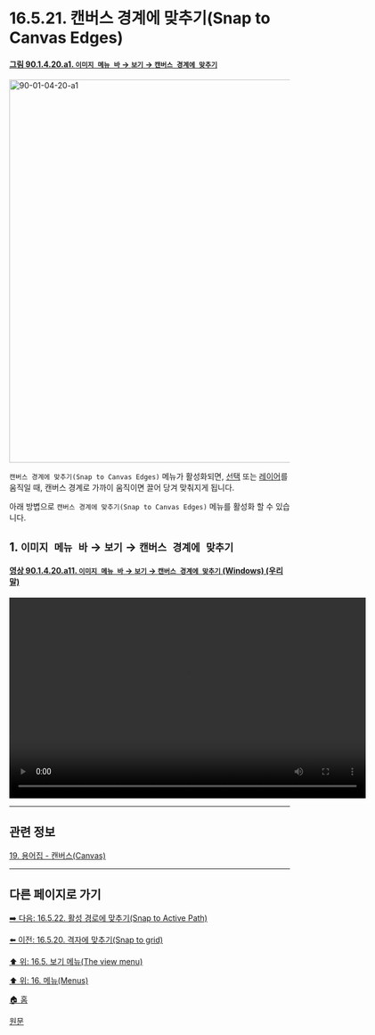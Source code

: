 # 16.5.21. 캔버스 경계에 맞추기(Snap to Canvas Edges)

<a id="90-01-04-20-a1"></a>

#### [그림 90.1.4.20.a1. `이미지 메뉴 바` → `보기` → `캔버스 경계에 맞추기`](./90-01-04-20-snap_to_canvas_edges.md#90-01-04-20-a1)
<img width="940" height="687" alt="90-01-04-20-a1" src="https://github.com/user-attachments/assets/ef2bac8d-c777-4065-8486-8ed774877687" />

`캔버스 경계에 맞추기(Snap to Canvas Edges)` 메뉴가 활성화되면, [선택](./19-glossaryx-selection.md) 또는 [레이어](./19-glossaryx-layer.md)를 움직일 때, 캔버스 경계로 가까이 움직이면 끌어 당겨 맞춰지게 됩니다.

아래 방볍으로 `캔버스 경계에 맞추기(Snap to Canvas Edges)` 메뉴를 활성화 할 수 있습니다.

<a id="16-05-21-s1"></a>

## 1. `이미지 메뉴 바` → `보기` → `캔버스 경계에 맞추기`

<a id="90-01-04-20-a11"></a>

#### [영상 90.1.4.20.a11. `이미지 메뉴 바` → `보기` → `캔버스 경계에 맞추기` (Windows) (우리말)](./90-01-04-20-snap_to_canvas_edges.md#90-01-04-20-a11)
<video controls="controls" width="640" height="360" src="https://github.com/user-attachments/assets/90a355bb-ea76-4a8e-9e08-27f89a900347"></video>

***

## 관련 정보

[19. 용어집 - 캔버스(Canvas)](./19-glossaryx-canvas.md)

***

## 다른 페이지로 가기

[➡️ 다음: 16.5.22. 활성 경로에 맞추기(Snap to Active Path)](./16-05-22-snap-to-active-path.md)

[⬅️ 이전: 16.5.20. 격자에 맞추기(Snap to grid)](./16-05-20-snap-to-grid.md)

[⬆️ 위: 16.5. 보기 메뉴(The view menu)](./16-05-00-the-view-menu.md)

[⬆️ 위: 16. 메뉴(Menus)](./16-00-menus.md)

[🏠 홈](./00-home.md)

[원문](https://docs.gimp.org/2.10/ko/gimp-view-snap-to-canvas.html)